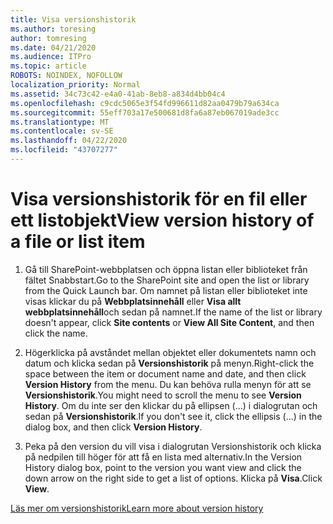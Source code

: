 ```yaml
---
title: Visa versionshistorik
ms.author: toresing
author: tomresing
ms.date: 04/21/2020
ms.audience: ITPro
ms.topic: article
ROBOTS: NOINDEX, NOFOLLOW
localization_priority: Normal
ms.assetid: 34c73c42-e4a0-41ab-8eb8-a834d4bb04c4
ms.openlocfilehash: c9cdc5065e3f54fd996611d82aa0479b79a634ca
ms.sourcegitcommit: 55eff703a17e500681d8fa6a87eb067019ade3cc
ms.translationtype: MT
ms.contentlocale: sv-SE
ms.lasthandoff: 04/22/2020
ms.locfileid: "43707277"
---
```

# <a name="view-version-history-of-a-file-or-list-item"></a><span data-ttu-id="5e4f6-102">Visa versionshistorik för en fil eller ett listobjekt</span><span class="sxs-lookup"><span data-stu-id="5e4f6-102">View version history of a file or list item</span></span>

1. <span data-ttu-id="5e4f6-103">Gå till SharePoint-webbplatsen och öppna listan eller biblioteket från fältet Snabbstart.</span><span class="sxs-lookup"><span data-stu-id="5e4f6-103">Go to the SharePoint site and open the list or library from the Quick Launch bar.</span></span> <span data-ttu-id="5e4f6-104">Om namnet på listan eller biblioteket inte visas klickar du på **Webbplatsinnehåll** eller **Visa allt webbplatsinnehåll**och sedan på namnet.</span><span class="sxs-lookup"><span data-stu-id="5e4f6-104">If the name of the list or library doesn't appear, click **Site contents** or **View All Site Content**, and then click the name.</span></span>
    
2. <span data-ttu-id="5e4f6-105">Högerklicka på avståndet mellan objektet eller dokumentets namn och datum och klicka sedan på **Versionshistorik** på menyn.</span><span class="sxs-lookup"><span data-stu-id="5e4f6-105">Right-click the space between the item or document name and date, and then click **Version History** from the menu.</span></span> <span data-ttu-id="5e4f6-106">Du kan behöva rulla menyn för att se **Versionshistorik**.</span><span class="sxs-lookup"><span data-stu-id="5e4f6-106">You might need to scroll the menu to see **Version History**.</span></span> <span data-ttu-id="5e4f6-107">Om du inte ser den klickar du på ellipsen (...) i dialogrutan och sedan på **Versionshistorik**.</span><span class="sxs-lookup"><span data-stu-id="5e4f6-107">If you don't see it, click the ellipsis (...) in the dialog box, and then click **Version History**.</span></span>
    
3. <span data-ttu-id="5e4f6-108">Peka på den version du vill visa i dialogrutan Versionshistorik och klicka på nedpilen till höger för att få en lista med alternativ.</span><span class="sxs-lookup"><span data-stu-id="5e4f6-108">In the Version History dialog box, point to the version you want view and click the down arrow on the right side to get a list of options.</span></span> <span data-ttu-id="5e4f6-109">Klicka på **Visa**.</span><span class="sxs-lookup"><span data-stu-id="5e4f6-109">Click **View**.</span></span>
    
[<span data-ttu-id="5e4f6-110">Läs mer om versionshistorik</span><span class="sxs-lookup"><span data-stu-id="5e4f6-110">Learn more about version history</span></span>](https://go.microsoft.com/fwlink/?linkid=875709)
  

